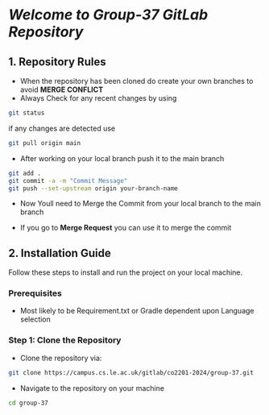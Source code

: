 # *Welcome to Group-37 GitLab Repository*

## 1. Repository Rules
* When the repository has been cloned do create your own branches to avoid **MERGE CONFLICT**
* Always Check for any recent changes by using
```bash
git status
```
if any changes are detected use
```bash
git pull origin main
```

* After working on your local branch push it to the main branch
```bash
git add .
git commit -a -m "Commit Message"
git push --set-upstream origin your-branch-name
```

* Now Youll need to Merge the Commit from your local branch to the main branch

* If you go to **Merge Request** you can use it to merge the commit

## 2. Installation Guide
Follow these steps to install and run the project on your local machine.

### Prerequisites
- Most likely to be Requirement.txt or Gradle dependent upon Language selection

### Step 1: Clone the Repository
* Clone the repository via: 
```bash
git clone https://campus.cs.le.ac.uk/gitlab/co2201-2024/group-37.git
``````
* Navigate to the repository on your machine
```bash
cd group-37
```

